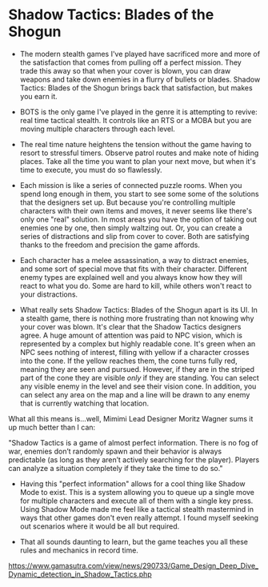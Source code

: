 Shadow Tactics: Blades of the Shogun
=====================================

* The modern stealth games I've played have sacrificed more and more of the satisfaction that comes from pulling off a perfect mission.  They trade this away so that when your cover is blown, you can draw weapons and take down enemies in a flurry of bullets or blades.  Shadow Tactics: Blades of the Shogun brings back that satisfaction, but makes you earn it.  

* BOTS is the only game I've played in the genre it is attempting to revive: real time tactical stealth.  It controls like an RTS or a MOBA but you are moving multiple characters through each level.
* The real time nature heightens the tension without the game having to resort to stressful timers.  Observe patrol routes and make note of hiding places.  Take all the time you want to plan your next move, but when it's time to execute, you must do so flawlessly.  

* Each mission is like a series of connected puzzle rooms.  When you spend long enough in them, you start to see some some of the solutions that the designers set up.  But because you're controlling multiple characters with their own items and moves, it never seems like there's only one "real" solution.  In most areas you have the option of taking out enemies one by one, then simply waltzing out.  Or, you can create a series of distractions and slip from cover to cover.  Both are satisfying thanks to the freedom and precision the game affords.

* Each character has a melee assassination, a way to distract enemies, and some sort of special move that fits with their character.  Different enemy types are explained well and you always know how they will react to what you do.  Some are hard to kill, while others won't react to your distractions.

* What really sets Shadow Tactics: Blades of the Shogun apart is its UI.  In a stealth game, there is nothing more frustrating than not knowing why your cover was blown.  It's clear that the Shadow Tactics designers agree.  A huge amount of attention was paid to NPC vision, which is represented by a complex but highly readable cone.  It's green when an NPC sees nothing of interest, filling with yellow if a character crosses into the cone.  If the yellow reaches them, the cone turns fully red, meaning they are seen and pursued.  However, if they are in the striped part of the cone they are visible *only* if they are standing.  You can select any visible enemy in the level and see their vision cone.  In addition, you can select any area on the map and a line will be drawn to any enemy that is currently watching that location.

What all this means is...well, Mimimi Lead Designer Moritz Wagner sums it up much better than I can:

"Shadow Tactics is a game of almost perfect information. There is no fog of war, enemies don’t randomly spawn and their behavior is always predictable (as long as they aren’t actively searching for the player). Players can analyze a situation completely if they take the time to do so."

* Having this "perfect information" allows for a cool thing like Shadow Mode to exist.  This is a system allowing you to queue up a single move for multiple characters and execute all of them with a single key press. Using Shadow Mode made me feel like a tactical stealth mastermind in ways that other games don't even really attempt.  I found myself seeking out scenarios where it would be all but required. 

* That all sounds daunting to learn, but the game teaches you all these rules and mechanics in record time.




https://www.gamasutra.com/view/news/290733/Game_Design_Deep_Dive_Dynamic_detection_in_Shadow_Tactics.php
